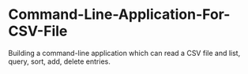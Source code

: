 # Command-Line-Application-For-CSV-File
Building a command-line application which can read a CSV file and list, query, sort, add, delete entries.

